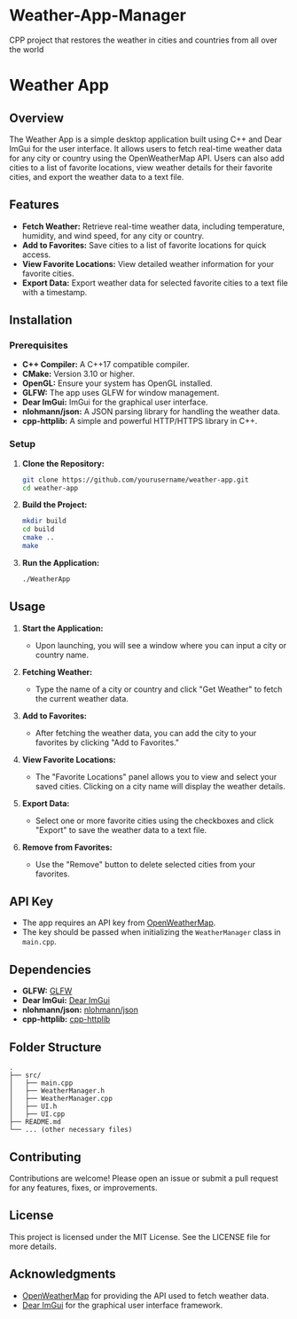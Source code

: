 # Weather-App-Manager
CPP project that restores the weather in cities and countries from all over the world


# Weather App

## Overview
The Weather App is a simple desktop application built using C++ and Dear ImGui for the user interface. It allows users to fetch real-time weather data for any city or country using the OpenWeatherMap API. Users can also add cities to a list of favorite locations, view weather details for their favorite cities, and export the weather data to a text file.

## Features
- **Fetch Weather:** Retrieve real-time weather data, including temperature, humidity, and wind speed, for any city or country.
- **Add to Favorites:** Save cities to a list of favorite locations for quick access.
- **View Favorite Locations:** View detailed weather information for your favorite cities.
- **Export Data:** Export weather data for selected favorite cities to a text file with a timestamp.

## Installation

### Prerequisites
- **C++ Compiler:** A C++17 compatible compiler.
- **CMake:** Version 3.10 or higher.
- **OpenGL:** Ensure your system has OpenGL installed.
- **GLFW:** The app uses GLFW for window management.
- **Dear ImGui:** ImGui for the graphical user interface.
- **nlohmann/json:** A JSON parsing library for handling the weather data.
- **cpp-httplib:** A simple and powerful HTTP/HTTPS library in C++.

### Setup
1. **Clone the Repository:**
   ```sh
   git clone https://github.com/yourusername/weather-app.git
   cd weather-app
   ```

2. **Build the Project:**
   ```sh
   mkdir build
   cd build
   cmake ..
   make
   ```

3. **Run the Application:**
   ```sh
   ./WeatherApp
   ```

## Usage
1. **Start the Application:**
   - Upon launching, you will see a window where you can input a city or country name.

2. **Fetching Weather:**
   - Type the name of a city or country and click "Get Weather" to fetch the current weather data.

3. **Add to Favorites:**
   - After fetching the weather data, you can add the city to your favorites by clicking "Add to Favorites."

4. **View Favorite Locations:**
   - The "Favorite Locations" panel allows you to view and select your saved cities. Clicking on a city name will display the weather details.

5. **Export Data:**
   - Select one or more favorite cities using the checkboxes and click "Export" to save the weather data to a text file.

6. **Remove from Favorites:**
   - Use the "Remove" button to delete selected cities from your favorites.

## API Key
- The app requires an API key from [OpenWeatherMap](https://openweathermap.org/api).
- The key should be passed when initializing the `WeatherManager` class in `main.cpp`.

## Dependencies
- **GLFW:** [GLFW](https://www.glfw.org/download.html)
- **Dear ImGui:** [Dear ImGui](https://github.com/ocornut/imgui)
- **nlohmann/json:** [nlohmann/json](https://github.com/nlohmann/json)
- **cpp-httplib:** [cpp-httplib](https://github.com/yhirose/cpp-httplib)

## Folder Structure
```
.
├── src/
│   ├── main.cpp
│   ├── WeatherManager.h
│   ├── WeatherManager.cpp
│   ├── UI.h
│   ├── UI.cpp
├── README.md
└── ... (other necessary files)
```

## Contributing
Contributions are welcome! Please open an issue or submit a pull request for any features, fixes, or improvements.

## License
This project is licensed under the MIT License. See the LICENSE file for more details.

## Acknowledgments
- [OpenWeatherMap](https://openweathermap.org/) for providing the API used to fetch weather data.
- [Dear ImGui](https://github.com/ocornut/imgui) for the graphical user interface framework.
